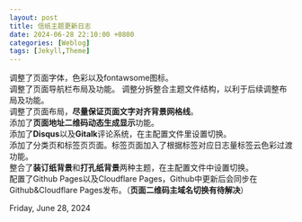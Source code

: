 ```yaml
---
layout: post
title: 信纸主题更新日志  
date: 2024-06-28 22:10:00 +0800 
categories: [Weblog]
tags: [Jekyll,Theme]
---
```

调整了页面字体，色彩以及fontawsome图标。   
调整了页面导航栏布局及功能。
调整分拆整合主题文件结构，以利于后续调整布局及功能。   
调整了页面布局，**尽量保证页面文字对齐背景网格线**。   
添加了**页面地址二维码动态生成显示**功能。   
添加了**Disqus**以及**Gitalk**评论系统，在主配置文件里设置切换。   
添加了分类页和标签页页面。标签页面加入了根据标签对应日志量标签云色彩过渡功能。   
整合了**装订纸背景**和**打孔纸背景**两种主题，在主配置文件中设置切换。   
配置了Github Pages以及Cloudflare Pages，Github中更新后会同步在Github&Cloudflare Pages发布。（**页面二维码主域名切换有待解决**）


Friday, June 28, 2024